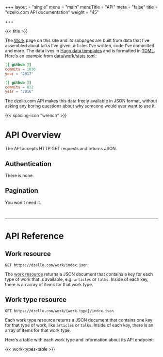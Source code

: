 +++
layout = "single"
menu = "main"
menuTitle = "API"
meta = "false"
title = "dzello.com API documentation"
weight = "45"

+++

{{< title >}}

The [Work](/work) page on this site and its subpages are built from data that I've assembled about talks I've given, articles I've written, code I've committed and more. The data lives in [Hugo data templates](https://gohugo.io/templates/data-templates/) and is formatted in [TOML](https://github.com/toml-lang/toml). Here's an example from [data/work/stats.toml](https://github.com/dzello/dzello-dot-com/data/work/stats.toml):

```toml
[[ github ]]
commits = 1030
year = "2017"

[[ github ]]
commits = 822
year = "2016"
```

The dzello.com API makes this data freely available in JSON format, without asking any boring questions about why someone would ever want to use it.

{{< spacing-icon "wrench" >}}

# API Overview

The API accepts HTTP GET requests and returns JSON.

## Authentication

There is none.

## Pagination

You won't need it.

<br>
<hr>

# API Reference

## Work resource

```curl
GET https://dzello.com/work/index.json
```

The [work resource](/work/index.json) returns a JSON document that contains a key for each type of work that is available, e.g. `articles` or `talks`. Inside of each key, there is an array of items for that work type.

## Work type resource

```curl
GET https://dzello.com/work/{work-type}/index.json
```

Each work type resource returns a JSON document that contains one key for that type of work, like `articles` or `talks`. Inside of each key, there is an array of items for that work type.

Here's a table with each work type and information about its API endpoint:

{{< work-types-table >}}

<br>
<br>
